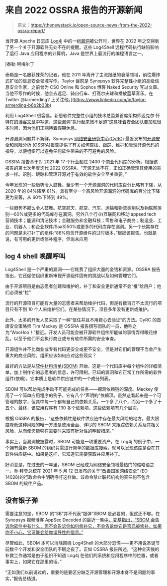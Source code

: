 # 来自 2022 OSSRA 报告的开源新闻

> 原文：<https://thenewstack.io/open-source-news-from-the-2022-ossra-report/>

当开源 Apache 日志库 [Log4j](https://www.synopsys.com/blogs/software-security/mitigating-impact-of-log4j-log4shell/?cmp=pr-sig&utm_medium=referral) 中的一组[漏洞](https://armerding.medium.com/get-your-vaccine-for-the-log4shell-software-pandemic-ae445b771be8)被公开时，世界在 2022 年之交得到了另一个关于开源软件无处不在的提醒。这些 Log4Shell 远程代码执行缺陷影响了运行 Java 应用程序的计算机，Java 是世界上最流行的编程语言之一。

 [泰勒·阿梅尔丁

泰勒是一名屡获殊荣的记者，他在 2011 年离开了主流报纸的衰落领域，前往爆炸式扩张的信息安全领域写作。Taylor 目前是 Synopsys 软件完整性小组的高级信息安全作家，之前曾为 CSO Online 和 Sophos 博客 Naked Security 写过文章。当他不写作的时候，他会去远足、骑自行车、打高尔夫球和播放蓝草音乐。在 Twitter @tarmerding2 上关注他。](https://www.linkedin.com/in/taylor-armerding-b6b2b03b) 

利用 Log4Shell 很容易。新思软件完整性小组的技术总监兼首席架构师迈克尔·怀特在[的博客文章](https://www.synopsys.com/blogs/software-security/mitigating-impact-of-log4j-log4shell/?cmp=pr-sig&utm_medium=referral)中写道，这些漏洞“执行起来微不足道”这意味着安全团队要加班很多时间，因为他们正期待着假期休息。

开源漏洞问题并不新鲜，Synopsys [网络安全研究中心(CyRC)](https://www.synopsys.com/software-integrity/cybersecurity-research-center.html?cmp=pr-sig&utm_medium=referral) 最近发布的[开源安全和风险分析](https://www.synopsys.com/software-integrity/resources/analyst-reports/open-source-security-risk-analysis.html?cmp=pr-sig&utm_medium=referral) (OSSRA)报告提供了有关如何查找、跟踪、维护和管理开源代码的指导，以便组织可以避免任何软件带来的不可避免的风险。

OSSRA 报告基于对 2021 年 17 个行业超过 2400 个商业代码库的分析。根据该报告的第七次年度迭代 2022 OSSRA，“开源无处不在，正如正确管理其使用的需求一样。识别、跟踪和管理开源对于有效的软件安全至关重要。”

今年发现的一些趋势令人鼓舞。至少有一个开源漏洞的代码库百分比略有下降，从 2020 年的 84%降至 81%。具有至少一个高风险开源漏洞的代码库的百分比下降更为显著，从 60%下降到 49%。

一些趋势不那么令人鼓舞。航空航天、航空、汽车、运输和物流类别以及物联网类别—60%或更多的代码库存在漏洞。另外八个行业(互联网和移动 appsed tech 营销技术；能源和清洁技术；金融服务和金融科技；零售和电子商务；制造业、工业、机器人；和企业软件/SaaS)50%或更多的代码库存在漏洞。另一个长期存在的问题是未打补丁的组件:“88%包含开源组件的过时版本，”根据该报告。也就是说，有可用的更新或修补程序，但尚未应用

## **log 4 shell 唤醒呼叫**

Log4Shell 是一个严重的漏洞——它耗费了组织大量的金钱和资源。OSSRA 报告指出，它还促使组织重新审视开源组件固有的挑战以及如何管理它们。

由于开源项目是由志愿者创建和维护的，补丁和安全更新通常不会“推”给用户；他们必须被“拉”

流行的开源项目可能有大量的志愿者来帮助维护代码，但是有数百万不太流行的项目只有不到 10 个人来维护它们。在某些情况下，项目多年没有更新或维护。

此外，太多的开发人员采取了一种“信任并且不用费心去验证”的方法。CyRC 的首席安全策略师 Tim Mackey 是 OSSRA 报告撰写团队的一员，他称之为“WooHoo！”接近。开发人员可能会被开源软件组件所能做的事情弄得眼花缭乱，以至于他们不会执行商业或专有软件所需的安全审查。

开源组件并不比商业或专有代码更安全或更不安全，但是对它们的管理不当会产生重大的商业风险。组织应该如何应对这些现实？

最好的方法是从[软件材料清单(SBOM)](https://www.synopsys.com/blogs/software-security/software-bill-of-materials-bom/?cmp=pr-sig&utm_medium=referral) 开始，这是一个代码库中每个组件的详细清单，加上制作它的志愿者的信息，许可限制，已知的漏洞和它正常工作所需的软件组件(依赖)。它本质上是软件供应链中的一个成分列表。

SBOM 可以帮助完成手动不可能完成的任务——探测依赖链的深度。Mackey 使用了一个简单应用程序的例子，它有八个“声明的”依赖项。虽然这看起来是一个可管理的数字，但其中每一个都有自己的依赖关系。一个多了八个，而另一个多了十五个。最终，该应用程序有 130 多个依赖项，这些依赖项有几个层次。

根据 OSSRA 的报告，“这些依赖性是软件供应链中存在最大风险的地方。最大限度降低这种风险的唯一方法是使用全面、详尽的 SBOM 来跟踪依赖关系及其相关风险，从而使您能够在需要时采取有针对性的明智措施。”

事实上，当漏洞被披露时，SBOM 可能是一项重要资产。在 Log4j 的例子中，一个拥有最新 SBOM 的组织只需进行简单的数据库搜索，就可以发现该库是否在其软件供应链中。如果是这样，它知道它需要获取并应用补丁。

好消息是，在过去的一年里，SBOM 已经成为网络安全领域最热门的缩略语之一。乔·拜登总统在 2021 年 5 月 12 日发布的关于[“改善国家网络安全”](https://www.nist.gov/itl/executive-order-improving-nations-cybersecurity) (EO 14028)的行政命令中明确呼吁这样做。该命令禁止联邦机构购买任何不包含 SBOM 的软件产品。

## **没有银子弹**

需要注意的是，SBOM 的“SB”并不代表“银弹”SBOM 是必要的，但这还不够。在 Synopsys 视频博客 AppSec Decoded 的最近一集[中，麦基指出，“SBOM 会告诉你软件中有什么，但不会告诉你如何修补它，不会告诉你它是否已被修补，如果你不小心，它可能会给你误导性的信息。”](https://www.synopsys.com/blogs/software-security/appsec-decoded-sbom-silver-bullet-supply-chain-security/?cmp=pr-sig&utm_medium=referral)

尽管如此，SBOM 本可以消除围绕 Log4Shell 的大部分恐慌——更不用说圣诞节前数千个开发和安全团队的不眠之夜了。正如 OSSRA 报告所述，“这种全天候的补救工作通常是由于组织不知道 Log4j 在他们的系统和应用程序中的位置，或者事实上，如果它在那里的话。”

“正如我们以前说过的，重要的是要区分缺乏开源管理和开源本身不是问题的事实，”报告总结道。

<svg xmlns:xlink="http://www.w3.org/1999/xlink" viewBox="0 0 68 31" version="1.1"><title>Group</title> <desc>Created with Sketch.</desc></svg>